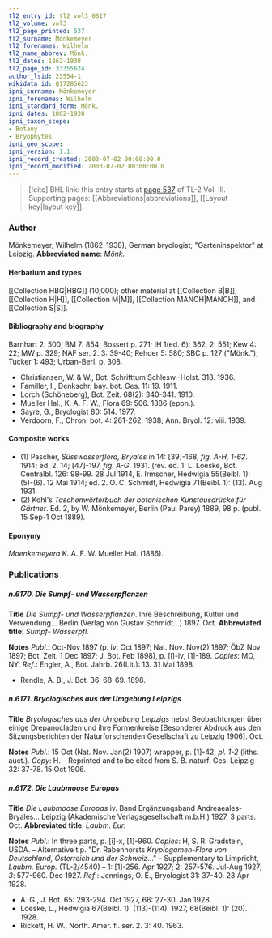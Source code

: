 ```yaml
---
tl2_entry_id: tl2_vol3_0617
tl2_volume: vol3
tl2_page_printed: 537
tl2_surname: Mönkemeyer
tl2_forenames: Wilhelm
tl2_name_abbrev: Mönk.
tl2_dates: 1862-1938
tl2_page_id: 33355624
author_lsid: 23554-1
wikidata_id: Q17285623
ipni_surname: Mönkemeyer
ipni_forenames: Wilhelm
ipni_standard_form: Mönk.
ipni_dates: 1862-1938
ipni_taxon_scope: 
- Botany
- Bryophytes
ipni_geo_scope: 
ipni_version: 1.1
ipni_record_created: 2003-07-02 00:00:00.0
ipni_record_modified: 2003-07-02 00:00:00.0
---
```



> [!cite] BHL link: this entry starts at [page 537](https://www.biodiversitylibrary.org/page/33355624) of TL-2 Vol. III.
> Supporting pages: [[Abbreviations|abbreviations]], [[Layout key|layout key]].

### Author

Mönkemeyer, Wilhelm (1862-1938), German bryologist; "Garteninspektor" at Leipzig. 
**Abbreviated name**: *Mönk.*

#### Herbarium and types

[[Collection HBG|HBG]] (10,000); other material at [[Collection B|B]], [[Collection H|H]], [[Collection M|M]], [[Collection MANCH|MANCH]], and [[Collection S|S]].

#### Bibliography and biography

Barnhart 2: 500; BM 7: 854; Bossert p. 271; IH 1(ed. 6): 362, 2: 551; Kew 4: 22; MW p. 329; NAF ser. 2. 3: 39-40; Rehder 5: 580; SBC p. 127 ("Mönk."); Tucker 1: 493; Urban-Berl. p. 308.
- Christiansen, W. & W., Bot. Schrifttum Schlesw.-Holst. 318. 1936.
- Familler, I., Denkschr. bay. bot. Ges. 11: 19. 1911.
- Lorch (Schöneberg), Bot. Zeit. 68(2): 340-341. 1910.
- Mueller Hal., K. A. F. W., Flora 69: 506. 1886 (epon.).
- Sayre, G., Bryologist 80: 514. 1977.
- Verdoorn, F., Chron. bot. 4: 261-262. 1938; Ann. Bryol. 12: viii. 1939.

#### Composite works

- (1) Pascher, *Süsswasserflora, Bryales* in 14: \[39\]-168, *fig. A-H, 1-62*. 1914; ed. 2. 14; \[47\]-197, *fig. A-G*. 1931. (rev. ed. 1: L. Loeske, Bot. Centralbl. 126: 98-99. 28 Jul 1914, E. Irmscher, Hedwigia 55(Beibl. 1): (5)-(6). 12 Mai 1914; ed. 2. O. C. Schmidt, Hedwigia 71(Beibl. 1): (13). Aug 1931.
- (2) Kohl's *Taschenwörterbuch der botanischen Kunstausdrücke für Gärtner*. Ed. 2, by W. Mönkemeyer, Berlin (Paul Parey) 1889, 98 p. (publ. 15 Sep-1 Oct 1889).

#### Eponymy

*Moenkemeyera* K. A. F. W. Mueller Hal. (1886).

### Publications

##### n.6170. Die Sumpf- und Wasserpflanzen

**Title**
*Die Sumpf- und Wasserpflanzen*. Ihre Beschreibung, Kultur und Verwendung... Berlin (Verlag von Gustav Schmidt...) 1897. Oct.
**Abbreviated title**: *Sumpf- Wasserpfl.*

**Notes**
*Publ*.: Oct-Nov 1897 (p. iv: Oct 1897; Nat. Nov. Nov(2) 1897; ÖbZ Nov 1897; Bot. Zeit. 1 Dec 1897; J. Bot. Feb 1898), p. \[i\]-iv, \[1\]-189. *Copies*: MO, NY.
*Ref*.: Engler, A., Bot. Jahrb. 26(Lit.): 13. 31 Mai 1898.
- Rendle, A. B., J. Bot. 36: 68-69. 1898.

##### n.6171. Bryologisches aus der Umgebung Leipzigs

**Title**
*Bryologisches aus der Umgebung Leipzigs* nebst Beobachtungen über einige Drepanocladen und ihre Formenkreise \[Besonderer Abdruck aus den Sitzungsberichten der Naturforschenden Gesellschaft zu Leipzig 1906\]. Oct.

**Notes**
*Publ*.: 15 Oct (Nat. Nov. Jan(2) 1907) wrapper, p. \[1\]-42, *pl. 1-2* (liths. auct.). *Copy*: H. – Reprinted and to be cited from S. B. naturf. Ges. Leipzig 32: 37-78. 15 Oct 1906.

##### n.6172. Die Laubmoose Europas

**Title**
*Die Laubmoose Europas* iv. Band Ergänzungsband Andreaeales-Bryales... Leipzig (Akademische Verlagsgesellschaft m.b.H.) 1927, 3 parts. Oct.
**Abbreviated title**: *Laubm. Eur.*

**Notes**
*Publ*.: In three parts, p. \[i\]-x, \[1\]-960. *Copies*: H, S. R. Gradstein, USDA. – Alternative t.p. "Dr. Rabenhorsts *Kryplogamen-Flora von Deutschland, Österreich und der Schweiz*..." – Supplementary to Limpricht, *Laubm. Europ.* (TL-2/4540) – 1: \[1\]-256. Apr 1927; 2: 257-576. Jul-Aug 1927; *3*: 577-960. Dec 1927.
*Ref*.: Jennings, O. E., Bryologist 31: 37-40. 23 Apr 1928.
- A. G., J. Bot. 65: 293-294. Oct 1927, 66: 27-30. Jan 1928.
- Loeske, L., Hedwigia 67(Beibl. 1): (113)-(114). 1927, 68(Beibl. 1): (20). 1928.
- Rickett, H. W., North. Amer. fl. ser. 2. 3: 40. 1963.

